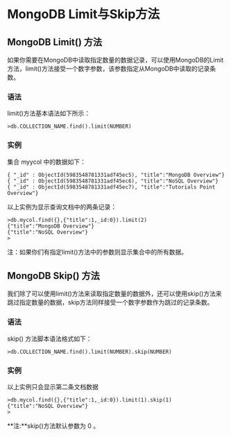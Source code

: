 
# MongoDB Limit与Skip方法

## MongoDB Limit() 方法

如果你需要在MongoDB中读取指定数量的数据记录，可以使用MongoDB的Limit方法，limit()方法接受一个数字参数，该参数指定从MongoDB中读取的记录条数。

### 语法

limit()方法基本语法如下所示：

```
>db.COLLECTION_NAME.find().limit(NUMBER)

```

### 实例

集合 myycol 中的数据如下：

```
{ "_id" : ObjectId(5983548781331adf45ec5), "title":"MongoDB Overview"}
{ "_id" : ObjectId(5983548781331adf45ec6), "title":"NoSQL Overview"}
{ "_id" : ObjectId(5983548781331adf45ec7), "title":"Tutorials Point Overview"}

```

以上实例为显示查询文档中的两条记录：

```
>db.mycol.find({},{"title":1,_id:0}).limit(2)
{"title":"MongoDB Overview"}
{"title":"NoSQL Overview"}
>

```

注：如果你们有指定limit()方法中的参数则显示集合中的所有数据。

## MongoDB Skip() 方法

我们除了可以使用limit()方法来读取指定数量的数据外，还可以使用skip()方法来跳过指定数量的数据，skip方法同样接受一个数字参数作为跳过的记录条数。

### 语法

skip() 方法脚本语法格式如下：

```
>db.COLLECTION_NAME.find().limit(NUMBER).skip(NUMBER)

```

### 实例

以上实例只会显示第二条文档数据

```
>db.mycol.find({},{"title":1,_id:0}).limit(1).skip(1)
{"title":"NoSQL Overview"}
>

```

**注:**skip()方法默认参数为 0 。

